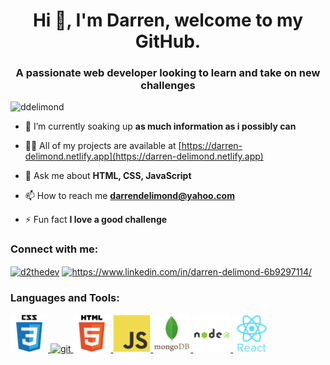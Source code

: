 <h1 align="center">Hi 👋, I'm Darren, welcome to my GitHub.</h1>
<h3 align="center">A passionate web developer looking to learn and take on new challenges</h3>

<p align="left"> <img src="https://komarev.com/ghpvc/?username=ddelimond&label=Profile%20views&color=0e75b6&style=flat" alt="ddelimond" /> </p>

- 🌱 I’m currently soaking up **as much information as i possibly can**

- 👨‍💻 All of my projects are available at [https://darren-delimond.netlify.app](https://darren-delimond.netlify.app)

- 💬 Ask me about **HTML, CSS, JavaScript**

- 📫 How to reach me **darrendelimond@yahoo.com**

- ⚡ Fun fact **I love a good challenge**

<h3 align="left">Connect with me:</h3>
<p align="left">
<a href="https://twitter.com/d2thedev" target="blank"><img align="center" src="https://raw.githubusercontent.com/rahuldkjain/github-profile-readme-generator/master/src/images/icons/Social/twitter.svg" alt="d2thedev" height="30" width="40" /></a>
<a href="https://linkedin.com/in/https://www.linkedin.com/in/darren-delimond-6b9297114/" target="blank"><img align="center" src="https://raw.githubusercontent.com/rahuldkjain/github-profile-readme-generator/master/src/images/icons/Social/linked-in-alt.svg" alt="https://www.linkedin.com/in/darren-delimond-6b9297114/" height="30" width="40" /></a>
</p>

<h3 align="left">Languages and Tools:</h3>
<p align="left"> <a href="https://www.w3schools.com/css/" target="_blank" rel="noreferrer"> <img src="https://raw.githubusercontent.com/devicons/devicon/master/icons/css3/css3-original-wordmark.svg" alt="css3" width="60" height="60"/> </a> <a href="https://git-scm.com/" target="_blank" rel="noreferrer"> <img src="https://www.vectorlogo.zone/logos/git-scm/git-scm-icon.svg" alt="git" width="60" height="60"/> </a> <a href="https://www.w3.org/html/" target="_blank" rel="noreferrer"> <img src="https://raw.githubusercontent.com/devicons/devicon/master/icons/html5/html5-original-wordmark.svg" alt="html5" width="60" height="60"/> </a> <a href="https://developer.mozilla.org/en-US/docs/Web/JavaScript" target="_blank" rel="noreferrer"> <img src="https://raw.githubusercontent.com/devicons/devicon/master/icons/javascript/javascript-original.svg" alt="javascript" width="60" height="60"/> </a> <a href="https://www.mongodb.com/" target="_blank" rel="noreferrer"> <img src="https://raw.githubusercontent.com/devicons/devicon/master/icons/mongodb/mongodb-original-wordmark.svg" alt="mongodb" width="60" height="60"/> </a> <a href="https://nodejs.org" target="_blank" rel="noreferrer"> <img src="https://raw.githubusercontent.com/devicons/devicon/master/icons/nodejs/nodejs-original-wordmark.svg" alt="nodejs" width="60" height="60"/> </a> <a href="https://reactjs.org/" target="_blank" rel="noreferrer"> <img src="https://raw.githubusercontent.com/devicons/devicon/master/icons/react/react-original-wordmark.svg" alt="react" width="60" height="60"/> </a> </p>

